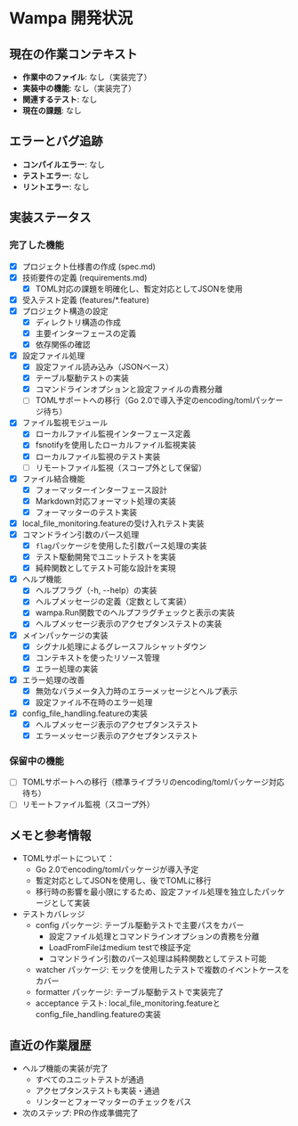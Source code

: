# Wampa 開発状況

## 現在の作業コンテキスト
- **作業中のファイル**: なし（実装完了）
- **実装中の機能**: なし（実装完了）
- **関連するテスト**: なし
- **現在の課題**: なし

## エラーとバグ追跡
- **コンパイルエラー**: なし
- **テストエラー**: なし
- **リントエラー**: なし

## 実装ステータス
### 完了した機能
- [x] プロジェクト仕様書の作成 (spec.md)
- [x] 技術要件の定義 (requirements.md)
  - [x] TOML対応の課題を明確化し、暫定対応としてJSONを使用
- [x] 受入テスト定義 (features/*.feature)
- [x] プロジェクト構造の設定
  - [x] ディレクトリ構造の作成
  - [x] 主要インターフェースの定義
  - [x] 依存関係の確認
- [x] 設定ファイル処理
  - [x] 設定ファイル読み込み（JSONベース）
  - [x] テーブル駆動テストの実装
  - [x] コマンドラインオプションと設定ファイルの責務分離
  - [ ] TOMLサポートへの移行（Go 2.0で導入予定のencoding/tomlパッケージ待ち）
- [x] ファイル監視モジュール
  - [x] ローカルファイル監視インターフェース定義
  - [x] fsnotifyを使用したローカルファイル監視実装
  - [x] ローカルファイル監視のテスト実装
  - [ ] リモートファイル監視（スコープ外として保留）
- [x] ファイル結合機能
  - [x] フォーマッターインターフェース設計
  - [x] Markdown対応フォーマット処理の実装
  - [x] フォーマッターのテスト実装
- [x] local_file_monitoring.featureの受け入れテスト実装
- [x] コマンドライン引数のパース処理
  - [x] `flag`パッケージを使用した引数パース処理の実装
  - [x] テスト駆動開発でユニットテストを実装
  - [x] 純粋関数としてテスト可能な設計を実現
- [x] ヘルプ機能
  - [x] ヘルプフラグ（-h, --help）の実装
  - [x] ヘルプメッセージの定義（定数として実装）
  - [x] wampa.Run関数でのヘルプフラグチェックと表示の実装
  - [x] ヘルプメッセージ表示のアクセプタンステストの実装
- [x] メインパッケージの実装
  - [x] シグナル処理によるグレースフルシャットダウン
  - [x] コンテキストを使ったリソース管理
  - [x] エラー処理の実装
- [x] エラー処理の改善
  - [x] 無効なパラメータ入力時のエラーメッセージとヘルプ表示
  - [x] 設定ファイル不在時のエラー処理
- [x] config_file_handling.featureの実装
  - [x] ヘルプメッセージ表示のアクセプタンステスト
  - [x] エラーメッセージ表示のアクセプタンステスト

### 保留中の機能
- [ ] TOMLサポートへの移行（標準ライブラリのencoding/tomlパッケージ対応待ち）
- [ ] リモートファイル監視（スコープ外）

## メモと参考情報
- TOMLサポートについて：
  - Go 2.0でencoding/tomlパッケージが導入予定
  - 暫定対応としてJSONを使用し、後でTOMLに移行
  - 移行時の影響を最小限にするため、設定ファイル処理を独立したパッケージとして実装
- テストカバレッジ
  - config パッケージ: テーブル駆動テストで主要パスをカバー
    - 設定ファイル処理とコマンドラインオプションの責務を分離
    - LoadFromFileはmedium testで検証予定
    - コマンドライン引数のパース処理は純粋関数としてテスト可能
  - watcher パッケージ: モックを使用したテストで複数のイベントケースをカバー
  - formatter パッケージ: テーブル駆動テストで実装完了
  - acceptance テスト: local_file_monitoring.featureとconfig_file_handling.featureの実装

## 直近の作業履歴
- ヘルプ機能の実装が完了
  - すべてのユニットテストが通過
  - アクセプタンステストも実装・通過
  - リンターとフォーマッターのチェックをパス
- 次のステップ: PRの作成準備完了